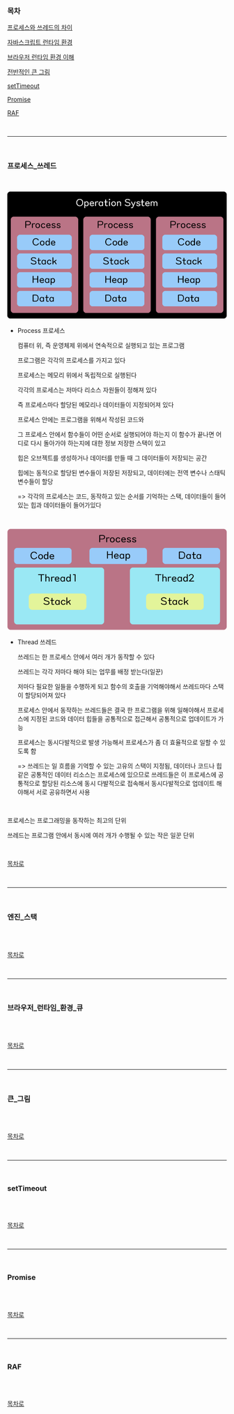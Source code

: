 ### 목차

[프로세스와 쓰레드의 차이](#프로세스_쓰레드)

[자바스크립트 런타임 환경](#엔진_스택)

[브라우저 런타임 환경 이해](#브라우저_런타임_환경_큐)

[전반적인 큰 그림](#큰_그림)

[setTimeout](#setTimeout)

[Promise](#Promise)

[RAF](#RAF)

<br />

---

<br />

### 프로세스_쓰레드

<br />

![Process](./imgs/Process.png)

* Process 프로세스 

  컴퓨터 위, 즉 운영체제 위에서 연속적으로 실행되고 있는 프로그램

  프로그램은 각각의 프로세스를 가지고 있다

  프로세스는 메모리 위에서 독립적으로 실행된다

  각각의 프로세스는 저마다 리소스 자원들이 정해져 있다

  즉 프로세스마다 할당된 메모리나 데이터들이 지정되어져 있다

  프로세스 안에는 프로그램을 위해서 작성된 코드와 

  그 프로세스 안에서 함수들이 어떤 순서로 실행되어야 하는지 이 함수가 끝나면 어디로 다시 돌아가야 하는지에 대한 정보 저장한 스택이 있고 

  힙은 오브젝트를 생성하거나 데이터를 만들 때 그 데이터들이 저장되는 공간

  힙에는 동적으로 할당된 변수들이 저장된 저장되고, 데이터에는 전역 변수나 스태틱 변수들이 할당

  => 각각의 프로세스는 코드, 동작하고 있는 순서를 기억하는 스택, 데이터들이 들어있는 힙과 데이터들이 들어가있다

<br />

![Thread](./imgs/Thread.png)

* Thread 쓰레드

  쓰레드는 한 프로세스 안에서 여러 개가 동작할 수 있다

  쓰레드는 각각 저마다 해야 되는 업무를 배정 받는다(일꾼)

  저마다 필요한 일들을 수행하게 되고 함수의 호출을 기억해야해서 쓰레드마다 스택이 할당되어져 있다

  프로세스 안에서 동작하는 쓰레드들은 결국 한 프로그램을 위해 일해야해서 프로세스에 지정된 코드와 데이터 힙들을 공통적으로 접근해서 공통적으로 업데이트가 가능

  프로세스는 동시다발적으로 발생 가능해서 프로세스가 좀 더 효율적으로 일할 수 있도록 함

  => 쓰레드는 일 흐름을 기억할 수 있는 고유의 스택이 지정됨, 데이터나 코드나 힙 같은 공통적인 데이터 리소스는 프로세스에 있으므로 쓰레드들은 이 프로세스에 공통적으로 할당된 리소스에 동시 다발적으로 접속해서 동시다발적으로 업데이트 해야해서 서로 공유하면서 사용

<br />

프로세스는 프로그래밍을 동작하는 최고의 단위

쓰레드는 프로그램 안에서 동시에 여러 개가 수행될 수 있는 작은 일꾼 단위

<br />

[목차로](#목차)

<br />

---

<br />

### 엔진_스택

<br />



<br />

[목차로](#목차)

<br />

---

<br />

### 브라우저_런타임_환경_큐

<br />



<br />

[목차로](#목차)

<br />

---

<br />

### 큰_그림

<br />



<br />

[목차로](#목차)

<br />

---

<br />

### setTimeout

<br />



<br />

[목차로](#목차)

<br />

---

<br />

### Promise

<br />



<br />

[목차로](#목차)

<br />

---

<br />

### RAF

<br />



<br />

[목차로](#목차)

<br />
